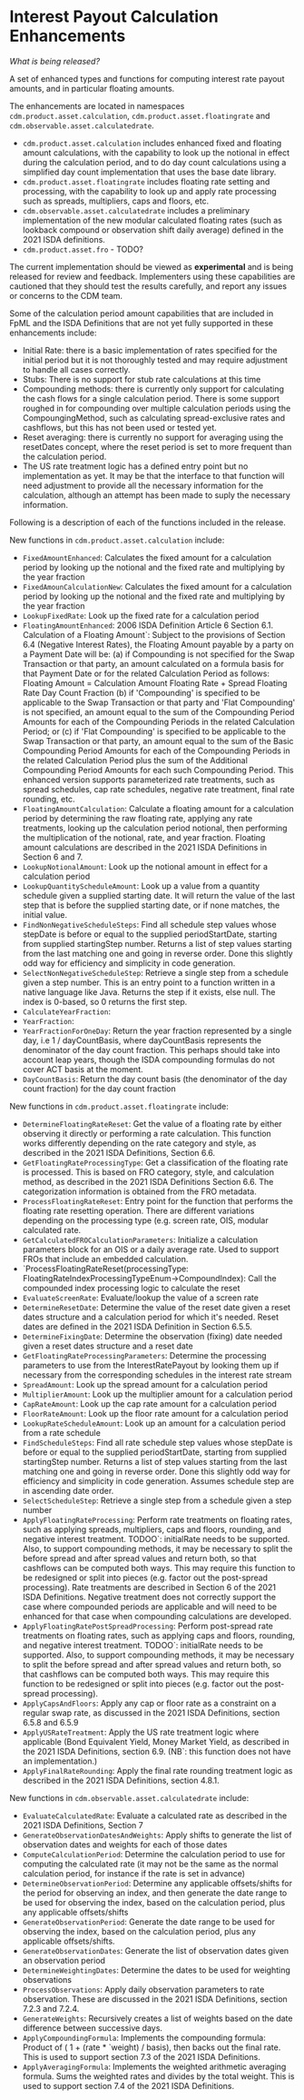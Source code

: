# Interest Payout Calculation Enhancements 

_What is being released?_

A set of enhanced types and functions for computing interest rate payout amounts, and in particular floating amounts.

The enhancements are located in namespaces `cdm.product.asset.calculation`, `cdm.product.asset.floatingrate` and `cdm.observable.asset.calculatedrate`.

* `cdm.product.asset.calculation` includes enhanced fixed and floating amount calculations, with the capability to look up the notional in effect during the calculation period, and to do day count calculations using a simplified day count implementation that uses the base date library.
* `cdm.product.asset.floatingrate` includes floating rate setting and processing, with the capability to look up and apply rate processing such as spreads, multipliers, caps and floors, etc.
* `cdm.observable.asset.calculatedrate` includes a preliminary implementation of the new modular calculated floating rates (such as lookback compound or observation shift daily average) defined in the 2021 ISDA definitions.
* `cdm.product.asset.fro` - TODO?

The current implementation should be viewed as **experimental** and is being released for review and feedback.  Implementers using these capabilities are cautioned that they should test the results carefully, and report any issues or concerns to the CDM team.

Some of the calculation period amount capabilities that are included in FpML and the ISDA Definitions that are not yet fully supported in these enhancements include:
* Initial Rate:  there is a basic implementation of rates specified for the initial period but it is not thoroughly tested and may require adjustment to handle all cases correctly.
* Stubs:  There is no support for stub rate calculations at this time
* Compounding methods:  there is currently only support for calculating the cash flows for a single calculation period.   There is some support roughed in for compounding over multiple calculation periods using the CompoungingMethod, such as calculating spread-exclusive rates and cashflows, but this has not been used or tested yet.
* Reset averaging:  there is currently no support for averaging using the resetDates concept, where the reset period is set to more frequent than the calculation period.
* The US rate treatment logic has a defined entry point but no implementation as yet.  It may be that the interface to that function will need adjustment to provide all the necessary information for the calculation, although an attempt has been made to suply the necessary information.


Following is a description of each of the functions included in the release.

New functions in `cdm.product.asset.calculation` include:

* `FixedAmountEnhanced`: Calculates the fixed amount for a calculation period by looking up the notional and the fixed rate and multiplying by the year fraction
* `FixedAmounCalculationNew`: Calculates the fixed amount for a calculation period by looking up the notional and the fixed rate and multiplying by the year fraction
* `LookupFixedRate`: Look up the fixed rate for a calculation period
* `FloatingAmountEnhanced`: 2006 ISDA Definition Article 6 Section 6.1. Calculation of a Floating Amount`: Subject to the provisions of Section 6.4 (Negative Interest Rates), the Floating Amount payable by a party on a Payment Date will be: (a) if Compounding is not specified for the Swap Transaction or that party, an amount calculated on a formula basis for that Payment Date or for the related Calculation Period as follows: Floating Amount = Calculation Amount  Floating Rate + Spread  Floating Rate Day Count Fraction (b) if 'Compounding' is specified to be applicable to the Swap Transaction or that party and 'Flat Compounding' is not specified, an amount equal to the sum of the Compounding Period Amounts for each of the Compounding Periods in the related Calculation Period; or (c) if 'Flat Compounding' is specified to be applicable to the Swap Transaction or that party, an amount equal to the sum of the Basic Compounding Period Amounts for each of the Compounding Periods in the related Calculation Period plus the sum of the Additional Compounding Period Amounts for each such Compounding Period.   This enhanced version supports parameterized rate treatments, such as spread schedules, cap rate schedules, negative rate treatment, final rate rounding, etc.
* `FloatingAmountCalculation`: Calculate a floating amount for a calculation period by determining the raw floating rate, applying any rate treatments, looking up the calculation period notional, then performing the multiplication of the notional, rate, and year fraction.  Floating amount calculations are described in the 2021 ISDA Definitions in Section 6 and 7.
* `LookupNotionalAmount`: Look up the notional amount in effect for a calculation period
* `LookupQuantityScheduleAmount`: Look up a value from a quantity schedule given a supplied starting date.  It will return the value of the last step that is before the supplied starting date, or if none matches, the initial value.
* `FindNonNegativeScheduleSteps`: Find all  schedule step values whose stepDate is before or equal to the supplied periodStartDate, starting from supplied startingStep number.  Returns a list of step values starting from the last matching one and going in reverse order.  Done this slightly odd way for efficiency and simplicity in code generation.
* `SelectNonNegativeScheduleStep`: Retrieve a single step from a  schedule given a step number.  This is an entry point to a function written in a native language like Java.  Returns the step if it exists, else null. The index is 0-based, so 0 returns the first step.
* `CalculateYearFraction`:
* `YearFraction`:
* `YearFractionForOneDay`: Return the year fraction represented by a single day, i.e 1 / dayCountBasis, where dayCountBasis represents the denominator of the day count fraction. This perhaps should take into account leap years, though the ISDA compounding formulas do not cover ACT basis at the moment.
* `DayCountBasis`: Return the day count basis (the denominator of the day count fraction) for the day count fraction

New functions in `cdm.product.asset.floatingrate` include:
* `DetermineFloatingRateReset`: Get the value of a floating rate by either observing it directly or performing a rate calculation.  This function works differently depending on the rate category and style, as described in the 2021 ISDA Definitions, Section 6.6.
* `GetFloatingRateProcessingType`:  Get a classification of  the floating rate is processed. This is based on FRO category, style, and calculation method, as described in the 2021 ISDA Definitions Section 6.6.  The categorization information is obtained from the FRO metadata.
* `ProcessFloatingRateReset`: Entry point for the function that performs the floating rate resetting operation.  There are different variations depending on the processing type (e.g. screen rate, OIS, modular calculated rate.
* `GetCalculatedFROCalculationParameters`: Initialize a calculation parameters block for an OIS or a daily average rate. Used to support FROs that include an embedded calculation.
* `ProcessFloatingRateReset(processingType: FloatingRateIndexProcessingTypeEnum->CompoundIndex): Call the compounded index processing logic to calculate the reset
* `EvaluateScreenRate`: Evaluate/lookup the value of a screen rate
* `DetermineResetDate`: Determine the value of the reset date given a reset dates structure and a calculation period for which it's needed. Reset dates are defined in the 2021 ISDA Definition in Section 6.5.5.
* `DetermineFixingDate`: Determine the observation (fixing) date needed given a reset dates structure and a reset date
* `GetFloatingRateProcessingParameters`: Determine the processing parameters to use from the InterestRatePayout by looking them up if necessary from the corresponding schedules in the interest rate stream
* `SpreadAmount`: Look up the spread amount for a calculation period
* `MultiplierAmount`: Look up the multiplier amount for a calculation period
* `CapRateAmount`: Look up the cap rate amount for a calculation period
* `FloorRateAmount`: Look up the floor rate amount for a calculation period
* `LookupRateScheduleAmount`: Look up an amount for a calculation period from a rate schedule
* `FindScheduleSteps`: Find all rate schedule step values whose stepDate is before or equal to the supplied periodStartDate, starting from supplied startingStep number.  Returns a list of step values starting from the last matching one and going in reverse order.  Done this slightly odd way for efficiency and simplicity in code generation.  Assumes schedule step are in ascending date order.
* `SelectScheduleStep`: Retrieve a single step from a  schedule given a step number
* `ApplyFloatingRateProcessing`: Perform rate treatments on floating rates, such as applying spreads, multipliers, caps and floors, rounding, and negative interest treatment.  TODOO`:  initialRate needs to be supported.  Also, to support compounding methods, it may be necessary to split the before spread and after spread values and return both, so that cashflows can be computed both ways.  This may require this function to be redesigned or split into pieces (e.g. factor out the post-spread processing).  Rate treatments are described in Section 6 of the 2021 ISDA Definitions.  Negative treatment does not correctly support the case where compounded periods are applicable and will need to be enhanced for that case when compounding calculations are developed.
* `ApplyFloatingRatePostSpreadProcessing`: Perform post-spread rate treatments on floating rates, such as applying caps and floors, rounding, and negative interest treatment.  TODOO`:  initialRate needs to be supported.  Also, to support compounding methods, it may be necessary to split the before spread and after spread values and return both, so that cashflows can be computed both ways.  This may require this function to be redesigned or split into pieces (e.g. factor out the post-spread processing).
* `ApplyCapsAndFloors`: Apply any cap or floor rate as a constraint on a regular swap rate, as discussed in the 2021 ISDA Definitions, section 6.5.8 and 6.5.9
* `ApplyUSRateTreatment`: Apply the US rate treatment logic where applicable (Bond Equivalent Yield, Money Market Yield, as described in the 2021 ISDA Definitions, section 6.9.  (NB`: this function does not have an implementation.)
* `ApplyFinalRateRounding`: Apply the final rate rounding treatment logic as described in the 2021 ISDA Definitions, section 4.8.1.

New functions in `cdm.observable.asset.calculatedrate` include:
* `EvaluateCalculatedRate`: Evaluate a calculated rate as described in the 2021 ISDA Definitions, Section 7
* `GenerateObservationDatesAndWeights`: Apply shifts to generate the list of observation dates and weights for each of those dates
* `ComputeCalculationPeriod`: Determine the calculation period to use for computing the calculated rate (it may not be the same as the normal calculation period, for instance if the rate is set in advance)
* `DetermineObservationPeriod`: Determine any applicable offsets/shifts for the period for observing an index, and then generate the date range to be used for observing the index, based on the calculation period, plus any applicable offsets/shifts
* `GenerateObservationPeriod`: Generate the date range to be used for observing the index, based on the calculation period, plus any applicable offsets/shifts.
* `GenerateObservationDates`: Generate the list of observation dates given an observation period
* `DetermineWeightingDates`: Determine the dates to be used for weighting observations
* `ProcessObservations`: Apply daily observation parameters to rate observation.  These are discussed in the 2021 ISDA Definitions, section 7.2.3 and 7.2.4.
* `GenerateWeights`: Recursively creates a list of weights based on the date difference between successive days.
* `ApplyCompoundingFormula`:  Implements the compounding formula:   Product of ( 1 + (rate * `weight) / basis), then backs out the final rate. This is used to support section 7.3 of the 2021 ISDA Definitions.
* `ApplyAveragingFormula`: Implements the weighted arithmetic averaging formula.  Sums the weighted rates and divides by the total weight.  This is used to support section 7.4 of the 2021 ISDA Definitions.
